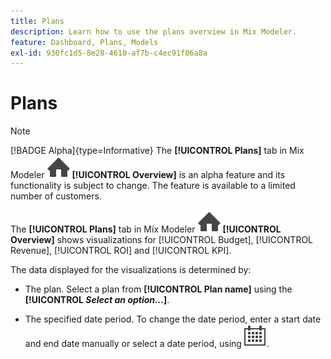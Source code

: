 ```yaml
---
title: Plans
description: Learn how to use the plans overview in Mix Modeler.
feature: Dashboard, Plans, Models
exl-id: 930fc1d5-8e28-4610-af7b-c4ec91f86a8a
---
```

# Plans

>[!NOTE]
>
>[!BADGE Alpha]{type=Informative} The **[!UICONTROL Plans]** tab in Mix Modeler ![Home](/help/assets/icons/Home.svg) **[!UICONTROL Overview]** is an alpha feature and its functionality is subject to change. The feature is available to a limited number of customers.


The **[!UICONTROL Plans]** tab in Mix Modeler ![Home](/help/assets/icons/Home.svg) **[!UICONTROL Overview]** shows visualizations for [!UICONTROL Budget], [!UICONTROL Revenue], [!UICONTROL ROI] and [!UICONTROL KPI].

The data displayed for the visualizations is determined by:

* The plan. Select a plan from **[!UICONTROL Plan name]** using the **[!UICONTROL _Select an option..._]**.

* The specified date period. To change the date period, enter a start date and end date manually or select a date period, using ![Calendar](/help/assets/icons/Calendar.svg).


